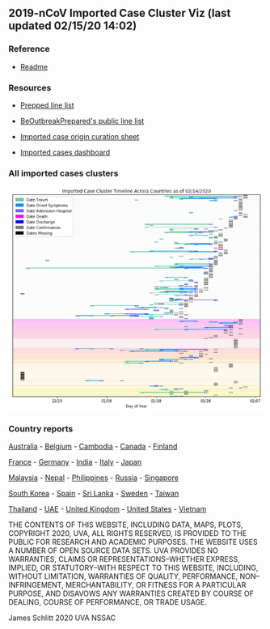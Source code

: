 ## 2019-nCoV Imported Case Cluster Viz (last updated 02/15/20 14:02)


### Reference

* [Readme](https://github.com/SchlittDataSci/SchlittDataSci.github.io/blob/master/README.md)


### Resources

* [Prepped line list](cleaned_line_list.csv)

* [BeOutbreakPrepared's public line list](https://github.com/beoutbreakprepared/nCoV2019)

* [Imported case origin curation sheet](https://docs.google.com/spreadsheets/d/1s2j-RmkO8C69HtrELpNMipkG5ftPJqCPEzGRAxIukFY/edit#gid=0)

* [Imported cases dashboard](https://datastudio.google.com/reporting/f6ad0988-f203-45f8-8d18-5d726c1d2d8b)


### All imported cases clusters

![All cases](cluster_analysis/All_imported_cases.png)

### Country reports
[Australia](country_reports/Australia_report.md)      -      [Belgium](country_reports/Belgium_report.md)      -      [Cambodia](country_reports/Cambodia_report.md)      -      [Canada](country_reports/Canada_report.md)      -      [Finland](country_reports/Finland_report.md)

[France](country_reports/France_report.md)      -      [Germany](country_reports/Germany_report.md)      -      [India](country_reports/India_report.md)      -      [Italy](country_reports/Italy_report.md)      -      [Japan](country_reports/Japan_report.md)

[Malaysia](country_reports/Malaysia_report.md)      -      [Nepal](country_reports/Nepal_report.md)      -      [Philippines](country_reports/Philippines_report.md)      -      [Russia](country_reports/Russia_report.md)      -      [Singapore](country_reports/Singapore_report.md)

[South Korea](country_reports/South%20Korea_report.md)      -      [Spain](country_reports/Spain_report.md)      -      [Sri Lanka](country_reports/Sri%20Lanka_report.md)      -      [Sweden](country_reports/Sweden_report.md)      -      [Taiwan](country_reports/Taiwan_report.md)

[Thailand](country_reports/Thailand_report.md)      -      [UAE](country_reports/UAE_report.md)      -      [United Kingdom](country_reports/United%20Kingdom_report.md)      -      [United States](country_reports/United%20States_report.md)      -      [Vietnam](country_reports/Vietnam_report.md)








THE CONTENTS OF THIS WEBSITE, INCLUDING DATA, MAPS, PLOTS, COPYRIGHT 2020, UVA, ALL RIGHTS RESERVED, IS PROVIDED TO THE PUBLIC FOR RESEARCH AND ACADEMIC PURPOSES. THE WEBSITE USES A NUMBER OF OPEN SOURCE DATA SETS. UVA PROVIDES NO WARRANTIES, CLAIMS OR REPRESENTATIONS–WHETHER EXPRESS, IMPLIED, OR STATUTORY–WITH RESPECT TO THIS WEBSITE, INCLUDING, WITHOUT LIMITATION, WARRANTIES OF QUALITY, PERFORMANCE, NON–INFRINGEMENT, MERCHANTABILITY, OR FITNESS FOR A PARTICULAR PURPOSE, AND DISAVOWS ANY WARRANTIES CREATED BY COURSE OF DEALING, COURSE OF PERFORMANCE, OR TRADE USAGE.




James Schlitt 2020 UVA NSSAC